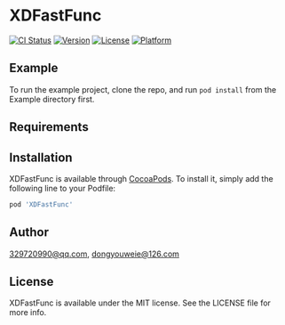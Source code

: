 # XDFastFunc

[![CI Status](https://img.shields.io/travis/329720990@qq.com/XDFastFunc.svg?style=flat)](https://travis-ci.org/329720990@qq.com/XDFastFunc)
[![Version](https://img.shields.io/cocoapods/v/XDFastFunc.svg?style=flat)](https://cocoapods.org/pods/XDFastFunc)
[![License](https://img.shields.io/cocoapods/l/XDFastFunc.svg?style=flat)](https://cocoapods.org/pods/XDFastFunc)
[![Platform](https://img.shields.io/cocoapods/p/XDFastFunc.svg?style=flat)](https://cocoapods.org/pods/XDFastFunc)

## Example

To run the example project, clone the repo, and run `pod install` from the Example directory first.

## Requirements

## Installation

XDFastFunc is available through [CocoaPods](https://cocoapods.org). To install
it, simply add the following line to your Podfile:

```ruby
pod 'XDFastFunc'
```

## Author

329720990@qq.com, dongyouweie@126.com

## License

XDFastFunc is available under the MIT license. See the LICENSE file for more info.
